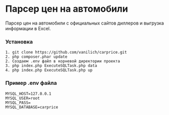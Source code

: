 # Парсер цен на автомобили

Парсер цен на автомобили с официальных сайтов диллеров и выгрузка информации в Excel.

### Установка

```
1. git clone https://github.com/vanilich/carprice.git
2. php composer.phar update
2. Создаем .env файл в корневой директории проекта
3. php index.php ExecuteSQLTask.php data
4. php index.php ExecuteSQLTask.php up
```

### Пример .env файла

```
MYSQL_HOST=127.0.0.1
MYSQL_USER=root
MYSQL_PASS=
MYSQL_DATABASE=carprice
```